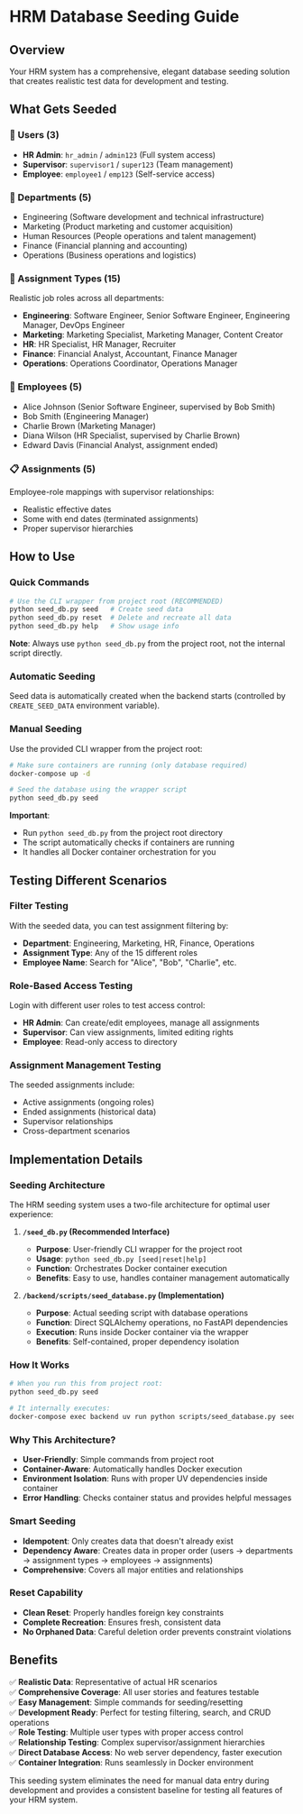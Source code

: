 # HRM Database Seeding Guide

## Overview

Your HRM system has a comprehensive, elegant database seeding solution that creates realistic test data for development and testing.

## What Gets Seeded

### 👥 Users (3)
- **HR Admin**: `hr_admin` / `admin123` (Full system access)
- **Supervisor**: `supervisor1` / `super123` (Team management)  
- **Employee**: `employee1` / `emp123` (Self-service access)

### 🏢 Departments (5)
- Engineering (Software development and technical infrastructure)
- Marketing (Product marketing and customer acquisition)
- Human Resources (People operations and talent management)
- Finance (Financial planning and accounting)
- Operations (Business operations and logistics)

### 👔 Assignment Types (15)
Realistic job roles across all departments:
- **Engineering**: Software Engineer, Senior Software Engineer, Engineering Manager, DevOps Engineer
- **Marketing**: Marketing Specialist, Marketing Manager, Content Creator
- **HR**: HR Specialist, HR Manager, Recruiter
- **Finance**: Financial Analyst, Accountant, Finance Manager
- **Operations**: Operations Coordinator, Operations Manager

### 👤 Employees (5)
- Alice Johnson (Senior Software Engineer, supervised by Bob Smith)
- Bob Smith (Engineering Manager)
- Charlie Brown (Marketing Manager)
- Diana Wilson (HR Specialist, supervised by Charlie Brown)
- Edward Davis (Financial Analyst, assignment ended)

### 📋 Assignments (5)
Employee-role mappings with supervisor relationships:
- Realistic effective dates
- Some with end dates (terminated assignments)
- Proper supervisor hierarchies

## How to Use

### Quick Commands

```bash
# Use the CLI wrapper from project root (RECOMMENDED)
python seed_db.py seed   # Create seed data
python seed_db.py reset  # Delete and recreate all data
python seed_db.py help   # Show usage info
```

**Note**: Always use `python seed_db.py` from the project root, not the internal script directly.

### Automatic Seeding

Seed data is automatically created when the backend starts (controlled by `CREATE_SEED_DATA` environment variable).

### Manual Seeding

Use the provided CLI wrapper from the project root:

```bash
# Make sure containers are running (only database required)
docker-compose up -d

# Seed the database using the wrapper script
python seed_db.py seed
```

**Important**: 
- Run `python seed_db.py` from the project root directory
- The script automatically checks if containers are running
- It handles all Docker container orchestration for you

## Testing Different Scenarios

### Filter Testing
With the seeded data, you can test assignment filtering by:
- **Department**: Engineering, Marketing, HR, Finance, Operations
- **Assignment Type**: Any of the 15 different roles
- **Employee Name**: Search for "Alice", "Bob", "Charlie", etc.

### Role-Based Access Testing
Login with different user roles to test access control:
- **HR Admin**: Can create/edit employees, manage all assignments
- **Supervisor**: Can view assignments, limited editing rights
- **Employee**: Read-only access to directory

### Assignment Management Testing
The seeded assignments include:
- Active assignments (ongoing roles)
- Ended assignments (historical data)
- Supervisor relationships
- Cross-department scenarios

## Implementation Details

### Seeding Architecture
The HRM seeding system uses a two-file architecture for optimal user experience:

1. **`/seed_db.py` (Recommended Interface)**
   - **Purpose**: User-friendly CLI wrapper for the project root
   - **Usage**: `python seed_db.py [seed|reset|help]` 
   - **Function**: Orchestrates Docker container execution
   - **Benefits**: Easy to use, handles container management automatically

2. **`/backend/scripts/seed_database.py` (Implementation)**
   - **Purpose**: Actual seeding script with database operations
   - **Function**: Direct SQLAlchemy operations, no FastAPI dependencies
   - **Execution**: Runs inside Docker container via the wrapper
   - **Benefits**: Self-contained, proper dependency isolation

### How It Works
```bash
# When you run this from project root:
python seed_db.py seed

# It internally executes:
docker-compose exec backend uv run python scripts/seed_database.py seed
```

### Why This Architecture?
- **User-Friendly**: Simple commands from project root
- **Container-Aware**: Automatically handles Docker execution
- **Environment Isolation**: Runs with proper UV dependencies inside container
- **Error Handling**: Checks container status and provides helpful messages

### Smart Seeding
- **Idempotent**: Only creates data that doesn't already exist
- **Dependency Aware**: Creates data in proper order (users → departments → assignment types → employees → assignments)
- **Comprehensive**: Covers all major entities and relationships

### Reset Capability
- **Clean Reset**: Properly handles foreign key constraints
- **Complete Recreation**: Ensures fresh, consistent data
- **No Orphaned Data**: Careful deletion order prevents constraint violations

## Benefits

✅ **Realistic Data**: Representative of actual HR scenarios  
✅ **Comprehensive Coverage**: All user stories and features testable  
✅ **Easy Management**: Simple commands for seeding/resetting  
✅ **Development Ready**: Perfect for testing filtering, search, and CRUD operations  
✅ **Role Testing**: Multiple user types with proper access control  
✅ **Relationship Testing**: Complex supervisor/assignment hierarchies  
✅ **Direct Database Access**: No web server dependency, faster execution  
✅ **Container Integration**: Runs seamlessly in Docker environment  

This seeding system eliminates the need for manual data entry during development and provides a consistent baseline for testing all features of your HRM system.